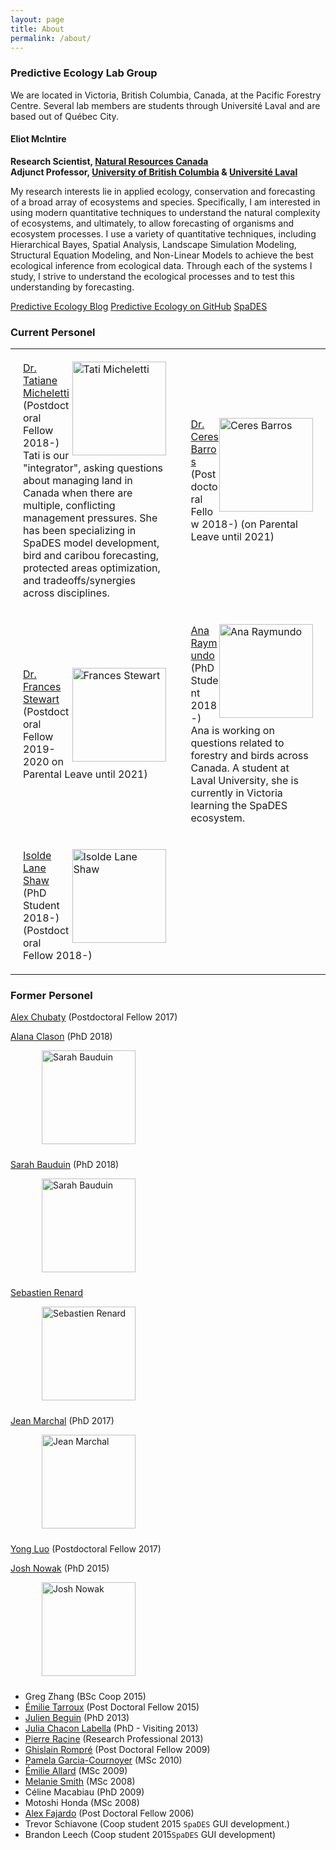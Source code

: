 ```yaml
---
layout: page
title: About
permalink: /about/
---
```

<link href="stylesheets/main.css" rel="stylesheet" />


### Predictive Ecology Lab Group

We are located in Victoria, British Columbia, Canada, at the Pacific Forestry Centre. Several lab members are students through Université Laval and are based out of Québec City.

#### Eliot McIntire  


**Research Scientist, [Natural Resources Canada](www.nrcan.gc.ca/home)**  
**Adjunct Professor, [University of British Columbia](www.ubc.ca) & [Université Laval](www.ulaval.ca)**

<div>
My research interests lie in applied ecology, conservation and forecasting of a broad array of ecosystems and species. Specifically, I am interested in using modern quantitative techniques to understand the natural complexity of ecosystems, and ultimately, to allow forecasting of organisms and ecosystem processes. I use a variety of quantitative techniques, including Hierarchical Bayes, Spatial Analysis, Landscape Simulation Modeling, Structural Equation Modeling, and Non-Linear Models to achieve the best ecological inference from ecological data. Through each of the systems I study, I strive to understand the ecological processes and to test this understanding by forecasting.
</div>

[Predictive Ecology Blog](https://predictiveecology.org/)
[Predictive Ecology on GitHub](https://github.com/PredictiveEcology)
[SpaDES](https://spades.predictiveecology.org)

### Current Personel


<link href="stylesheets/main.css" rel="stylesheet" />

<table rules=none>
<tr>

  <td style="padding:20px 20px 20px 20px;">
    <img style="float:right" src="https://borealbirds.ualberta.ca/wp-content/uploads/sites/85/2019/07/TatiMichelleti.jpg" alt="Tati Micheletti" width="150"/>
    <a href="https://github.com/tati-micheletti/">Dr. Tatiane Micheletti</a>
  (Postdoctoral Fellow 2018-) Tati is our "integrator", asking questions about managing land in Canada when there are multiple, conflicting management pressures. She has been specializing in SpaDES model development, bird and caribou forecasting, protected areas optimization, and tradeoffs/synergies across disciplines.
  </td>

  <td style="padding:20px 20px 20px 20px;">
    <img style="float:right" src="https://i1.rgstatic.net/ii/profile.image/705102948093955-1545121051789_Q512/Ceres_Barros.jpg" alt="Ceres Barros" width="150"/>
    <a href="https://ceresbarros.wordpress.com/">Dr. Ceres Barros</a> (Postdoctoral Fellow 2018-) (on Parental Leave until 2021)
  </td>

</tr>

<tr>
  <td style="padding:20px 20px 20px 20px;">
    <img style="float:right" src="http://www.stewartresearch.ca/uploads/4/5/7/0/45702893/francesstewart_orig.jpg" alt="Frances Stewart" width="150"/>
    <a href="http://www.stewartresearch.ca/">Dr. Frances Stewart</a>
  (Postdoctoral Fellow 2019-2020 on Parental Leave until 2021)
  </td>


  <td style="padding:20px 20px 20px 20px;">
      <img style="float:right" src="https://borealbirds.ualberta.ca/wp-content/uploads/sites/85/2019/07/AnaRaymundo.jpg" alt="Ana Raymundo" width="150"/>
    <a href="https://borealbirds.ualberta.ca/2019/07/11/ana-raymundo/">Ana Raymundo</a> 
    (PhD Student 2018-)
    Ana is working on questions related to forestry and birds across Canada. A student at Laval University, she is currently in Victoria learning the SpaDES ecosystem.
  </td>

</tr>

<tr>
  <td style="padding:20px 20px 20px 20px;">
    <img style="float:right" src="https://borealbirds.ualberta.ca/wp-content/uploads/sites/85/2019/07/IsoldeLaneShaw.jpg" alt="Isolde Lane Shaw" width="150"/>
    <a href="https://borealbirds.ualberta.ca/2019/07/11/isolde-lane-shaw/">Isolde Lane Shaw</a> (PhD Student 2018-)
    (Postdoctoral Fellow 2018-)
    
  </td>
</tr>

</table>



### Former Personel


[Alex Chubaty](alexchubaty.com) (Postdoctoral Fellow 2017)


[Alana Clason](https://bvcentre.ca/index.php/people/bio/alana_clason1) (PhD 2018)
<div style="static; padding:0px 0px 10px 50px;">
<img src="https://bvcentre.ca/images/made/images/uploads/people_photos/Alana_Clason_200_300.jpg" width="150" alt="Sarah Bauduin"/>
</div>



[Sarah Bauduin](https://www.sarahbauduin.fr/) (PhD 2018)
<div style="static; padding:0px 0px 10px 50px;">
<img src="https://www.sarahbauduin.fr/wp-content/uploads/2019/08/BauduinSarah_profil.jpg" width="150" alt="Sarah Bauduin"/>
</div>


[Sebastien Renard](https://www.researchgate.net/profile/Sebastien_Renard2)

<div style="static; padding:0px 0px 10px 50px;">
<img src="https://i1.rgstatic.net/ii/profile.image/288757442990080-1445856547205_Q512/Sebastien_Renard2.jpg" width="150" alt="Sebastien Renard"/>
</div>



[Jean Marchal](https://www.wavx.ca/) (PhD 2017)
<div style="static; padding:0px 0px 10px 50px;">
<img src="https://www.wavx.ca/theme/images/faces/jean_marchal.png" width="150" alt="Jean Marchal"/>
</div>


[Yong Luo](https://sites.google.com/a/lakeheadu.ca/yong-luo/home) (Postdoctoral Fellow 2017)


[Josh Nowak](https://www.speedgoat.io/story/) (PhD 2015)
<div style="static; padding:0px 0px 10px 50px;">
<img src="https://www.cfc.umt.edu/research/lukacslab/imx/Josh%20Nowak_2018.jpg" width="150" alt="Josh Nowak"/>
</div>


- Greg Zhang (BSc Coop 2015)
- [Émilie Tarroux](https://chaireafd.uqat.ca/chercheurs/PageIndividus_f.asp?IdCollaboration=50) (Post Doctoral Fellow 2015)
- [Julien Beguin](https://www.cef-cfr.ca/index.php?n=Membres.JulienBeguin) (PhD 2013)
- [Julia Chacon Labella](https://www.researchgate.net/profile/Julia_Chacon-Labella/) (PhD - Visiting 2013)
- [Pierre Racine](https://www.cef-cfr.ca/index.php?n=Membres.PierreRacine) (Research Professional 2013)
- [Ghislain Rompré](https://www.cef-cfr.ca/index.php?n=Membres.GhislainRompre) (Post Doctoral Fellow 2009)
- [Pamela Garcia-Cournoyer](https://www.cef-cfr.ca/index.php?n=Membres.PamelaGarciaCournoyer) (MSc 2010)
- [Émilie Allard](https://www.cef-cfr.ca/index.php?n=Membres.EmilieAllard) (MSc 2009)
- [Melanie Smith](https://ak.audubon.org/melanie-smith-science-director) (MSc 2008)
- Céline Macabiau (PhD 2009)
- Motoshi Honda (MSc 2008)
- [Alex Fajardo](https://sites.google.com/site/alexfajardosite/) (Post Doctoral Fellow 2006)
- Trevor Schiavone (Coop student 2015 `SpaDES` GUI development.)
- Brandon Leech (Coop student 2015`SpaDES` GUI development)


